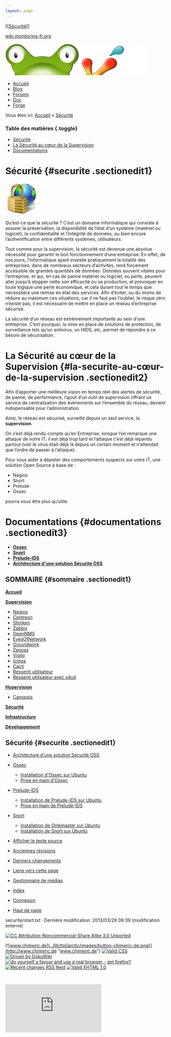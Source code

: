```yaml
---
layout: page
---
```


[[[Sécurité](start@do=backlink.html)]]

[wiki monitoring-fr.org](../start.html "[ALT+H]")

![Logo Monitoring](../lib/tpl/arctic/images/logo_monitoring.png)

-   [Accueil](../index.html "Cliquez pour revenir |  l'accueil")
-   [Blog](http://www.monitoring-fr.org "Blog & News")
-   [Forums](http://forums.monitoring-fr.org "Forums")
-   [Doc](http://doc.monitoring-fr.org "Doc")
-   [Forge](https://github.com/monitoring-fr "Forge")

Vous êtes ici: [Accueil](../start.html "start") »
[Sécurité](start.html "securite:start")

### Table des matières {.toggle}

-   [Sécurité](start.html#securite)
-   [La Sécurité au cœur de la
    Supervision](start.html#la-securite-au-cœur-de-la-supervision)
-   [Documentations](start.html#documentations)

Sécurité {#securite .sectionedit1}
========

[![](../assets/media/integration/securite/securite.png@w=100)](../_detail/integration/securite/securite.png@id=securite%253Astart.html "integration:securite:securite.png")

Qu’est-ce que la sécurité ? C’est un domaine informatique qui consiste à
assurer la préservation, la disponibilité de l’état d’un système
(matériel ou logiciel), la confidentialité et l’intégrité de données, ou
bien encore l’authentification entre différents systèmes, utilisateurs.

Tout comme pour la supervision, la sécurité est devenue une absolue
nécessité pour garantir le bon fonctionnement d’une entreprise. En
effet, de nos jours, l’informatique ayant investie pratiquement la
totalité des entreprises, dans de nombreux secteurs d’activités, rend
forcement accessible de grandes quantités de données. Données souvent
vitales pour l’entreprise, et qui, en cas de panne matériel ou logiciel,
ou perte, peuvent aller jusqu’à stopper nette son efficacité ou sa
production, et provoquer en toute logique une perte économique, et cela
durant tout le temps que nécessitera une remise en état des services.
Afin d’éviter, ou du moins de réduire au maximum ces situations, car il
ne faut pas l’oublier, le risque zéro n’existe pas, il est nécessaire de
mettre en place un réseau d’entreprise sécurisé.

La sécurité d’un réseau est extrêmement importante au sein d’une
entreprise. C’est pourquoi, la mise en place de solutions de protection,
de surveillance tels qu’un antivirus, un HIDS, etc, permet de répondre à
ce besoin de sécurisation.

La Sécurité au cœur de la Supervision {#la-securite-au-cœur-de-la-supervision .sectionedit2}
=====================================

Afin d’apporter une meilleure vision en temps réel des alertes de
sécurité, de panne, de performance, l’ajout d’un outil de supervision
offrant un service de centralisation des évènements sur l’ensemble du
réseau, devient indispensable pour l’administration.

Ainsi, le réseau est sécurisé, surveillé depuis un seul service, la
**supervision**.

On s’est déjà rendu compte qu’en Entreprise, lorsque l’on remarque une
attaque de notre IT, il est déjà trop tard et l’attaque c’est déjà
répandu partout (voir le virus était déjà là depuis un certain moment et
n’attendait que l’ordre de passer à l’attaque).

Pour vous aider à dépister des comportements suspects sur votre IT, une
solution Open Source à base de :

-   Nagios
-   Snort
-   Prelude
-   Ossec

pourra vous être plus qu’utile.

Documentations {#documentations .sectionedit3}
==============

-   **[Ossec](ossec/start.html "securite:ossec:start")**
-   **[Snort](snort/start.html "securite:snort:start")**
-   **[Prelude-IDS](prelude/start.html "securite:prelude:start")**
-   **[Architecture d'une solution Sécurité
    OSS](architecture-oss/start.html "securite:architecture-oss:start")**

SOMMAIRE {#sommaire .sectionedit1}
--------

**[Accueil](../start.html "start")**

**[Supervision](../supervision/start.html "supervision:start")**

-   [Nagios](../nagios/start.html "nagios:start")
-   [Centreon](../centreon/start.html "centreon:start")
-   [Shinken](../shinken/start.html "shinken:start")
-   [Zabbix](../zabbix/start.html "zabbix:start")
-   [OpenNMS](../opennms/start.html "opennms:start")
-   [EyesOfNetwork](../eyesofnetwork/start.html "eyesofnetwork:start")
-   [Groundwork](../groundwork/start.html "groundwork:start")
-   [Zenoss](../zenoss/start.html "zenoss:start")
-   [Vigilo](../vigilo/start.html "vigilo:start")
-   [Icinga](../icinga/start.html "icinga:start")
-   [Cacti](../cacti/start.html "cacti:start")
-   [Ressenti
    utilisateur](../supervision/eue/start.html "supervision:eue:start")
-   [Ressenti utilisateur avec
    sikuli](../sikuli/eue/start.html "sikuli:eue:start")

**[Hypervision](../hypervision/start.html "hypervision:start")**

-   [Canopsis](../canopsis/start.html "canopsis:start")

**[Sécurité](start.html "securite:start")**

**[Infrastructure](../infra/start.html "infra:start")**

**[Développement](../dev/start.html "dev:start")**

Sécurité {#securite .sectionedit1}
--------

-   [Architecture d'une solution Sécurité
    OSS](architecture-oss/start.html "securite:architecture-oss:start")
-   [Ossec](ossec/start.html "securite:ossec:start")
    -   [Installation d'Ossec sur
        Ubuntu](ossec/ossec-ubuntu-install.html "securite:ossec:ossec-ubuntu-install")
    -   [Prise en main
        d'Ossec](ossec/ossec-use.html "securite:ossec:ossec-use")
-   [Prelude-IDS](prelude/start.html "securite:prelude:start")
    -   [Installation de Prelude-IDS sur
        Ubuntu](prelude/prelude-ubuntu-install.html "securite:prelude:prelude-ubuntu-install")
    -   [Prise en main de
        Prelude-IDS](prelude/prelude-use.html "securite:prelude:prelude-use")
-   [Snort](snort/start.html "securite:snort:start")
    -   [Installation de Oinkmaster sur
        Ubuntu](snort/oinkmaster-ubuntu-install.html "securite:snort:oinkmaster-ubuntu-install")
    -   [Installation de Snort sur
        Ubuntu](snort/snort-ubuntu-install.html "securite:snort:snort-ubuntu-install")

-   [Afficher le texte
    source](start@do=edit&rev=0.html "Afficher le texte source [V]")
-   [Anciennes
    révisions](start@do=revisions.html "Anciennes révisions [O]")
-   [Derniers
    changements](start@do=recent.html "Derniers changements [R]")
-   [Liens vers cette
    page](start@do=backlink.html "Liens vers cette page")
-   [Gestionnaire de
    médias](start@do=media.html "Gestionnaire de médias")
-   [Index](start@do=index.html "Index [X]")
-   [Connexion](start@do=login&sectok=6bca6bdf16f8880de3d6d3649db89a26.html "Connexion")
-   [Haut de page](start.html#dokuwiki__top "Haut de page [T]")

securite/start.txt · Dernière modification: 2013/03/29 09:39
(modification externe)

[![CC Attribution-Noncommercial-Share Alike 3.0
Unported](../lib/images/license/button/cc-by-nc-sa.png)](http://creativecommons.org/licenses/by-nc-sa/3.0/)

[![www.chimeric.de](../lib/tpl/arctic/images/button-chimeric-de.png)](http://www.chimeric.de "www.chimeric.de")
[![Valid
CSS](../lib/tpl/arctic/images/button-css.png)](http://jigsaw.w3.org/css-validator/check/referer "Valid CSS")
[![Driven by
DokuWiki](../lib/tpl/arctic/images/button-dw.png)](http://wiki.splitbrain.org/wiki:dokuwiki "Driven by DokuWiki")
[![do yourself a favour and use a real browser - get
firefox!!](../lib/tpl/arctic/images/button-firefox.png)](http://www.firefox-browser.de "do yourself a favour and use a real browser - get firefox")
[![Recent changes RSS
feed](../lib/tpl/arctic/images/button-rss.png)](../feed.php "Recent changes RSS feed")
[![Valid XHTML
1.0](../lib/tpl/arctic/images/button-xhtml.png)](http://validator.w3.org/check/referer "Valid XHTML 1.0")

![](../lib/exe/indexer.php@id=securite%253Astart&1424859534)

![](http://analytics.monitoring-fr.org/piwik.php?idsite=2)
